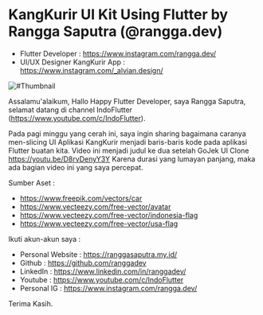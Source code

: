 # KangKurir UI Kit Using Flutter by Rangga Saputra (@rangga.dev)

- Flutter Developer : https://www.instagram.com/rangga.dev/
- UI/UX Designer KangKurir App : https://www.instagram.com/_alvian.design/

![#Thumbnail](https://user-images.githubusercontent.com/34878649/151729171-0ed764c1-e29a-4c8d-9c85-19886d6c21c6.png)

Assalamu'alaikum, Hallo Happy Flutter Developer, saya Rangga Saputra, selamat datang di channel IndoFlutter (https://www.youtube.com/c/IndoFlutter).

Pada pagi minggu yang cerah ini, saya ingin sharing bagaimana caranya men-slicing UI Aplikasi KangKurir menjadi baris-baris kode pada aplikasi Flutter buatan kita.
Video ini menjadi judul ke dua setelah GoJek UI Clone https://youtu.be/D8rvDenyY3Y
Karena durasi yang lumayan panjang, maka ada bagian video ini yang saya percepat.

Sumber Aset :
- https://www.freepik.com/vectors/car
- https://www.vecteezy.com/free-vector/avatar
- https://www.vecteezy.com/free-vector/indonesia-flag
- https://www.vecteezy.com/free-vector/usa-flag

Ikuti akun-akun saya :
- Personal Website : https://ranggasaputra.my.id/
- Github : https://github.com/ranggadev
- LinkedIn : https://www.linkedin.com/in/ranggadev/
- Youtube : https://www.youtube.com/c/IndoFlutter
- Personal IG : https://www.instagram.com/rangga.dev/

Terima Kasih.

